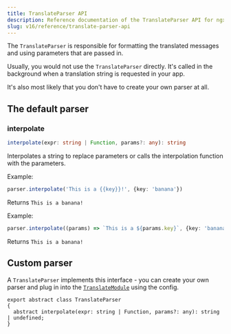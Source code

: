```yaml
---
title: TranslateParser API
description: Reference documentation of the TranslateParser API for ngx-translate.
slug: v16/reference/translate-parser-api
---
```


The `TranslateParser` is responsible for formatting the translated messages
and using parameters that are passed in.

Usually, you would not use the `TranslateParser` directly. It's called in the
background when a translation string is requested in your app.

It's also most likely that you don't have to create your own parser at all.

## The default parser

### interpolate

```ts
interpolate(expr: string | Function, params?: any): string
```

Interpolates a string to replace parameters or calls the interpolation function with the parameters.

Example:

```ts
parser.interpolate('This is a {{key}}!', {key: 'banana'})
```

Returns `This is a banana!`

Example:

```ts
parser.interpolate((params) => `This is a ${params.key}`, {key: 'banana'})
```

Returns `This is a banana!`


## Custom parser

A `TranslateParser` implements this interface - you can create your
own parser and plug in into the [`TranslateModule`](/v16/reference/configuration) using
the config.

```
export abstract class TranslateParser 
{
  abstract interpolate(expr: string | Function, params?: any): string | undefined;
}
```

